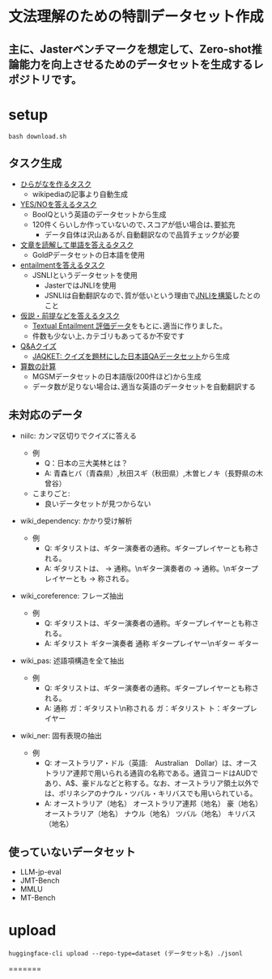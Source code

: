 # 文法理解のための特訓データセット作成

## 主に、Jasterベンチマークを想定して、Zero-shot推論能力を向上させるためのデータセットを生成するレポジトリです。
# setup
~~~
bash download.sh
~~~

## タスク生成
- [ひらがなを作るタスク](./hiragana.ipynb)
    - wikipediaの記事より自動生成
- [YES/NOを答えるタスク](./boolq.ipynb)
    - BoolQという英語のデータセットから生成
    - 120件くらいしか作っていないので､スコアが低い場合は､要拡充
        - データ自体は沢山あるが､自動翻訳なので品質チェックが必要
- [文章を読解して単語を答えるタスク](./dokkai.ipynb)
    - GoldPデータセットの日本語を使用
- [entailmentを答えるタスク](./entailment.ipynb)
    - JSNLIというデータセットを使用
        - JasterではJNLIを使用
        - JSNLIは自動翻訳なので､質が低いという理由で[JNLIを構築](https://www.anlp.jp/proceedings/annual_meeting/2022/pdf_dir/E8-4.pdf)したとのこと
- [仮説・前提などを答えるタスク](./kasetsu.ipynb)
    - [Textual Entailment 評価データ](https://nlp.ist.i.kyoto-u.ac.jp/?Textual+Entailment+%E8%A9%95%E4%BE%A1%E3%83%87%E3%83%BC%E3%82%BF)をもとに､適当に作りました｡
    - 件数も少ない上､カテゴリもあってるか不安です
- [Q&Aクイズ](./QandA.ipynb)
    - [JAQKET: クイズを題材にした日本語QAデータセット](https://www.nlp.ecei.tohoku.ac.jp/projects/jaqket/)から生成
- [算数の計算](./sansu.ipynb)
    - MGSMデータセットの日本語版(200件ほど)から生成
    - データ数が足りない場合は､適当な英語のデータセットを自動翻訳する

## 未対応のデータ
- niilc: カンマ区切りでクイズに答える
    - 例
        - Q：日本の三大美林とは？
        - A: 青森ヒバ（青森県）,秋田スギ（秋田県）,木曽ヒノキ（長野県の木曾谷）
    - こまりごと:
        - 良いデータセットが見つからない

- wiki_dependency: かかり受け解析
    - 例
        - Q: ギタリストは、ギター演奏者の通称。ギタープレイヤーとも称される。
        - A: ギタリストは、 -> 通称。\nギター演奏者の -> 通称。\nギタープレイヤーとも -> 称される。
- wiki_coreference: フレーズ抽出
    - 例
        - Q: ギタリストは、ギター演奏者の通称。ギタープレイヤーとも称される。
        - A: ギタリスト ギター演奏者 通称 ギタープレイヤー\nギター ギター
- wiki_pas: 述語項構造を全て抽出
    - 例
        - Q: ギタリストは、ギター演奏者の通称。ギタープレイヤーとも称される。
        - A: 通称 ガ：ギタリスト\n称される ガ：ギタリスト ト：ギタープレイヤー
- wiki_ner: 固有表現の抽出
    - 例
        - Q: オーストラリア・ドル（英語:　Australian　Dollar）は、オーストラリア連邦で用いられる通貨の名称である。通貨コードはAUDであり、A$、豪ドルなどと称する。なお、オーストラリア領土以外では、ポリネシアのナウル・ツバル・キリバスでも用いられている。
        - A: オーストラリア（地名） オーストラリア連邦（地名） 豪（地名） オーストラリア（地名） ナウル（地名） ツバル（地名） キリバス（地名）


## 使っていないデータセット
- LLM-jp-eval 
- JMT-Bench
- MMLU
- MT-Bench

# upload
~~~
huggingface-cli upload --repo-type=dataset (データセット名) ./jsonl
~~~
=======


